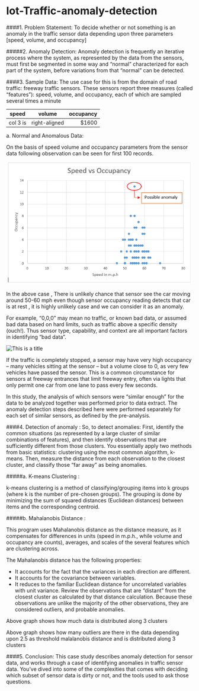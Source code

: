 # Iot-Traffic-anomaly-detection

####1.	Problem Statement:
To decide whether or not something is an anomaly in the traffic sensor data depending upon three parameters [speed, volume, and occupancy]

#####2.	Anomaly Detection: 
Anomaly detection is frequently an iterative process where the system, as represented by the data from the sensors, must first be segmented in some way and “normal” characterized for each part of the system, before variations from that “normal” can be detected.  

####3.	Sample Data:
The use case for this is from the domain of road traffic: freeway traffic sensors. These sensors report three measures (called “features”): speed, volume, and occupancy, each of which are sampled several times a minute

| speed        | volume           | occupancy  |
| ------------- |:-------------:| -----:|
| col 3 is      | right-aligned | $1600 |

a.	Normal and Anomalous Data:

On the basis of speed volume and occupancy parameters from the sensor data following observation can be seen for first 100 records.


![Speed vs volume]( https://github.com/RishiTeke/Iot-Traffic-anomaly-detection/blob/master/spVocc.PNG)
 


In the above case , There is unlikely chance that sensor see the car moving around 50-60 mph even though sensor occupancy reading detects that car is at rest , it is highly unlikely case and we can consider it as an anomaly. 


 


For example, “0,0,0” may mean no traffic, or known bad data, or assumed bad data based on hard limits, such as traffic above a specific density (ouch!). Thus sensor type, capability, and context are all important factors in identifying “bad data”.

 ![This is a title]()


If the traffic is completely stopped, a sensor may have very high occupancy – many vehicles sitting at the sensor – but a volume close to 0, as very few vehicles have passed the sensor. This is a common circumstance for sensors at freeway entrances that limit freeway entry, often via lights that only permit one car from one lane to pass every few seconds.

In this study, the analysis of which sensors were “similar enough” for the data to be analyzed together was performed prior to data extract. The anomaly detection steps described here were performed separately for each set of similar sensors, as defined by the pre-analysis.



####4.	Detection of anomaly : 
So, to detect anomalies: First, identify the common situations (as represented by a large cluster of similar combinations of features), and then identify observations that are sufficiently different from those clusters. You essentially apply two methods from basic statistics: clustering using the most common algorithm, k-means. Then, measure the distance from each observation to the closest cluster, and classify those “far away” as being anomalies. 

#####a.	K-means Clustering :

k-means clustering is a method of classifying/grouping items into k groups (where k is the number of pre-chosen groups). The grouping is done by minimizing the sum of squared distances (Euclidean distances) between items and the corresponding centroid.

#####b.	Mahalanobis Distance :

This program uses Mahalanobis distance as the distance measure, as it compensates for differences in units (speed in m.p.h., while volume and occupancy are counts), averages, and scales of the several features which are clustering across.

The Mahalanobis distance has the following properties:

*	It accounts for the fact that the variances in each direction are different.
*	It accounts for the covariance between variables.
*	It reduces to the familiar Euclidean distance for uncorrelated variables with unit variance.
Review the observations that are “distant” from the closest cluster as calculated by that distance calculation. Because these observations are unlike the majority of the other observations, they are considered outliers, and probable anomalies.

 


Above graph shows how much data is distributed along 3 clusters

 

Above graph shows how many outliers are there in the data depending upon 2.5 as threshold malalanobis distance and is distributed along 3 clusters



####5.	Conclusion:
This case study describes anomaly detection for sensor data, and works through a case of identifying anomalies in traffic sensor data. You’ve dived into some of the complexities that comes with deciding which subset of sensor data is dirty or not, and the tools used to ask those questions.



